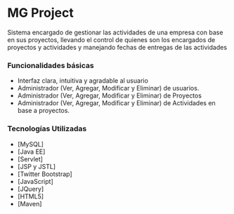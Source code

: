 # MG Project

Sistema encargado de gestionar las actividades de una empresa con base en sus proyectos, llevando el control de quienes son los encargados de proyectos y actividades y manejando fechas de entregas de las actividades

### Funcionalidades básicas

- Interfaz clara, intuitiva y agradable al usuario
- Administrador (Ver, Agregar, Modificar y Eliminar) de usuarios.
- Administrador (Ver, Agregar, Modificar y Eliminar) de Proyectos
- Administrador (Ver, Agregar, Modificar y Eliminar) de Actividades en base a proyectos.

### Tecnologías Utilizadas

* [MySQL]
* [Java EE]
* [Servlet]
* [JSP y JSTL]
* [Twitter Bootstrap]
* [JavaScript]
* [JQuery]
* [HTML5]
* [Maven]
